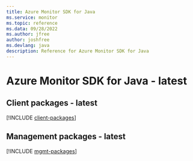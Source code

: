 ```yaml
---
title: Azure Monitor SDK for Java
ms.service: monitor
ms.topic: reference
ms.data: 09/28/2022
ms.author: jfree
author: joshfree
ms.devlang: java
description: Reference for Azure Monitor SDK for Java
---
```

# Azure Monitor SDK for Java - latest

## Client packages - latest
[!INCLUDE [client-packages](monitor-client-index.md)]
## Management packages - latest
[!INCLUDE [mgmt-packages](monitor-mgmt-index.md)]